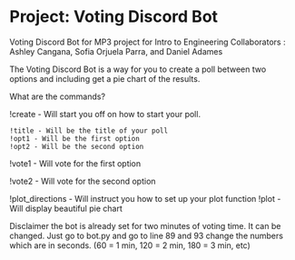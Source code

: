 # Project: Voting Discord Bot

Voting Discord Bot for MP3 project for Intro to Engineering 
Collaborators : Ashley Cangana, Sofia Orjuela Parra, and Daniel Adames 

The Voting Discord Bot is a way for you to create a poll between two options and including get
a pie chart of the results. 

What are the commands? 

!create - Will start you off on how to start your poll. 
    
    !title - Will be the title of your poll
    !opt1 - Will be the first option
    !opt2 - Will be the second option


!vote1 - Will vote for the first option

!vote2 - Will vote for the second option

!plot_directions - Will instruct you how to set up your plot function
!plot - Will display beautiful pie chart

Disclaimer the bot is already set for two minutes of voting time. It can be changed. Just go to bot.py and go to line 89 and 93 change the numbers which are in seconds. (60 = 1 min, 120 = 2 min, 180 = 3  min, etc)
